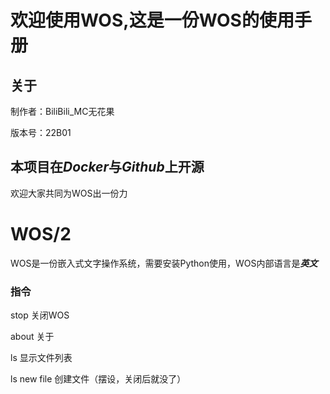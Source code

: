 # 欢迎使用WOS,这是一份WOS的使用手册

## 关于

制作者：BiliBili_MC无花果

版本号：22B01

## 本项目在*Docker*与*Github*上开源

欢迎大家共同为WOS出一份力

# WOS/2

WOS是一份嵌入式文字操作系统，需要安装Python使用，WOS内部语言是***英文***

### 指令

stop   关闭WOS

about  关于

ls 显示文件列表

ls new file  创建文件（摆设，关闭后就没了）

